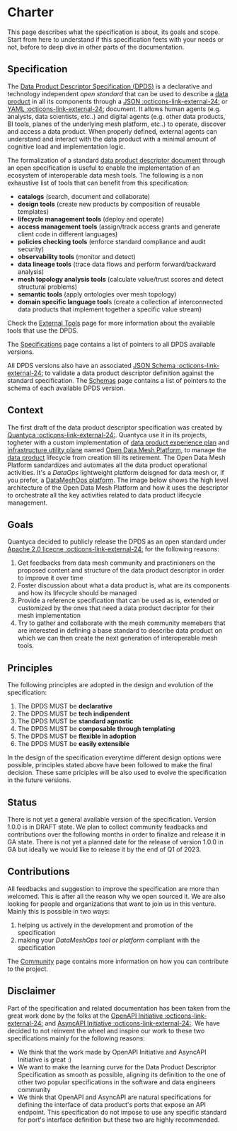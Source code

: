 # Charter

This page describes what the specification is about, its goals and scope. Start from here to understand if this specification feets with your needs or not, before to deep dive in other parts of the documentation.

## Specification
The [Data Product Descriptor Specification (DPDS)](../references/specifications/last.md) is a declarative and technology independent *open standard* that can be used to describe a [data product](../concepts/data-product.md) in all its components through a <a href="https://www.json.org/" target="_blank">JSON :octicons-link-external-24:</a> or <a href="https://yaml.org/" target="_blank">YAML :octicons-link-external-24:</a> document. It allows human agents (e.g. analysts, data scientists, etc..) and digital agents (e.g. other data products, BI tools, planes of the underlying mesh platform, etc..) to operate, discover and access a data product. When properly defined, external agents can understand and interact with the data product with a minimal amount of cognitive load and implementation logic.

The formalization of a standard [data product descriptor document](../concepts/data-product-descriptor.md) through an open specification is useful to enable the implementation of an ecosystem of interoperable data mesh tools. The following is a non exhaustive list of tools that can benefit from this specification:

- **catalogs** (search, document and collaborate)
- **design tools** (create new products by composition of reusable templates)
- **lifecycle management tools** (deploy and operate)
- **access management tools** (assign/track access grants and generate client code in different languages)
- **policies checking tools** (enforce standard compliance and audit security)
- **observability tools** (monitor and detect)
- **data lineage tools** (trace data flows and perform forward/backward analysis)
- **mesh topology analysis tools** (calculate value/trust scores and detect structural problems)
- **semantic tools** (apply ontologies over mesh topology)
- **domain specific language tool**s (create a collection af interconnected data products that implement together a specific value stream)

Check the [External Tools](../references/tools.md) page for more information about the available tools that use the DPDS.

The [Specifications](../references/specifications/README.md) page contains a list of pointers to all DPDS available versions. 

All DPDS versions also have an associated <a href="https://json-schema.org/" target="_blank">JSON Schema :octicons-link-external-24:</a>  to validate a data product descriptor definition against the standard specification. The [Schemas](../references/schemas/README.md) page contains a list of pointers to the schema of each available DPDS version.

## Context
The first draft of the data product descriptor specification was created by <a href="https://www.quantyca.it/" target="_blank">Quantyca :octicons-link-external-24:</a>. Quantyca use it in its projects, togheter with a custom implementation of [data product experience plan](../concepts/meshops-platform.md#data-product-experience-plane) and [infrastructure utility plane](../concepts/meshops-platform.md#infrastructure-utility-plane) named [Open Data Mesh Platform](../references/tools.md#open-data-mesh-platform), to manage the [data product]() lifecycle from creation till its retirement. The Open Data Mesh Platform sandardizes and automates all the data product operational activities. It's a *DataOps* lightweight platform deisgned for data mesh or, if you prefer, a [DataMeshOps platform](../concepts/data-product.md). The image below shows the high level architecture of the Open Data Mesh Platform and how it uses the descriptor to orchestrate all the key activities related to data product lifecycle management.  

## Goals

Quantyca decided to publicly release the DPDS as an open standard under <a href="https://www.apache.org/licenses/LICENSE-2.0" target="_blank">Apache 2.0 licecne :octicons-link-external-24:</a> for the following reasons:

1. Get feedbacks from data mesh community and practinioners on the proposed content and structure of the data product descriptor in order to improve it over time
1. Foster discussion about what a data product is, what are its components and how its lifecycle should be managed 
1. Provide a reference specification that can be used as is, extended or customized by the ones that need a data product decriptor for their mesh implementation
1. Try to gather and collaborate with the mesh community memebers that are interested in defining a base standard to describe data product on which we can then create the next generation of interoperable mesh tools.

## Principles

The following principles are adopted in the design and evolution of the specification:

1. The DPDS MUST be **declarative** 
1. The DPDS MUST be **tech indipendent**
1. The DPDS MUST be **standard agnostic**
1. The DPDS MUST be **composable through templating**
1. The DPDS MUST be **flexible in adoption**
1. The DPDS MUST be **easily extensible**

In the design of the specification everytime different design options were possible, principles stated above have been followed to make the final decision. These same priciples will be also used to evolve the specification in the future versions.

## Status
There is not yet a general available version of the specification. Version 1.0.0 is in DRAFT state. We plan to collect community feadbacks and contributions over the following months in order to finalize and release it in GA state. There is not yet a planned date for the release of version 1.0.0 in GA but ideally we would like to release it by the end of Q1 of 2023.

## Contributions
All feedbacks and suggestion to improve the specification are more than welcomed. This is after all the reason why we open sourced it. We are also looking for people and organizations that want to join us in this venture. Mainly this is possible in two ways:

1. helping us actively in the development and promotion of the specification
2. making your *DataMeshOps tool or platform* compliant with the specification 

The [Community](../community/README.md) page contains more information on how you can contribute to the project.

## Disclaimer
Part of the specification and related documentation has been taken from the great work done by the folks at the <a href="https://openapis.org" target="_blank">OpenAPI Initiative :octicons-link-external-24:</a> and <a href="https://www.asyncapi.com/" target="_blank">AsyncAPI Initiative :octicons-link-external-24:</a>. We have decided to not reinvent the wheel and inspire our work to these two specifications mainly for the following reasons:

- We think that the work made by OpenAPI Initiative and AsyncAPI Initiative is great  :)
- We want to make the learning curve for the Data Product Descriptor Specification as smooth as possible, aligning its definition to the one of other two popular specifications in the software and data engineers community
- We think that OpenAPI and AsyncAPI are natural specifications for defining the interface of data product's ports that expose an API endpoint. This specification do not impose to use any specific standard  for port's interface definition but these two are highly recommended.